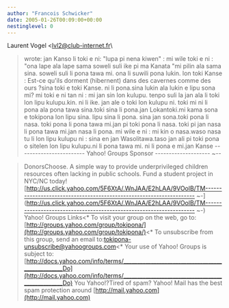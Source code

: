 ```yaml
---
author: "Francois Schwicker"
date: 2005-01-26T00:09:00+00:00
nestinglevel: 0
---
```

Laurent Vogel <[lvl2@club-internet.fr](mailto://lvl2@club-internet.fr)\
> wrote:
jan Kanso li toki e ni:
> "lupa pi nena kiwen" : mi wile toki e ni : 
> "ona lape ala lape sama soweli suli ike pi ma Kanata "mi pilin ala sama sina. soweli suli li pona tawa mi. ona li suwili pona lukin.
> lon toki Kanse : Est-ce qu'ils dorment (hibernent) dans 
> des cavernes comme des ours ?sina toki e toki Kanse. ni li pona.sina lukin ala lukin e lipu sona mi? 
> mi toki e ni tan ni : mi jan sin lon kulupu. 
> tenpo suli la jan ala li toki lon lipu kulupu.kin. ni li ike. jan ale o toki lon kulupu ni.
> toki mi ni li pona ala pona tawa sina.toki sina li pona.jan Lokantoki.mi kama sona e tokipona lon lipu sina. lipu sina li pona. sina jan sona.toki pona li nasa. toki pona li pona tawa mi.jan pi toki pona li nasa. toki pi jan nasa li pona tawa mi.jan nasa li pona. mi wile e ni : mi kin o nasa.waso nasa tu li lon lipu kulupu ni : sina en jan Wasolitawa.taso jan ali pi toki pona o sitelen lon lipu kulupu.ni li pona tawa mi. ni li pona e mi.jan Kanse ------------------------
 Yahoo! Groups Sponsor --------------------
~--

> DonorsChoose. A simple way to provide underprivileged children resources often lacking in public schools. Fund a student project in NYC/NC today![http://us.click.yahoo.com/5F6XtA/.WnJAA/E2hLAA/9VOolB/TM--------------------------------------------------------------------
~-](http://us.click.yahoo.com/5F6XtA/.WnJAA/E2hLAA/9VOolB/TM--------------------------------------------------------------------
~-)\
> Yahoo! Groups Links<\*
> To visit your group on the web, go to:[http://groups.yahoo.com/group/tokipona/](http://groups.yahoo.com/group/tokipona/)<\*
> To unsubscribe from this group, send an email to:[tokipona-unsubscribe@yahoogroups.com](mailto://tokipona-unsubscribe@yahoogroups.com)<\*
> Your use of Yahoo! Groups is subject to:[http://docs.yahoo.com/info/terms/__________________________________________________Do](http://docs.yahoo.com/info/terms/__________________________________________________Do) You Yahoo!?Tired of spam? Yahoo! Mail has the best spam protection around [http://mail.yahoo.com](http://mail.yahoo.com)